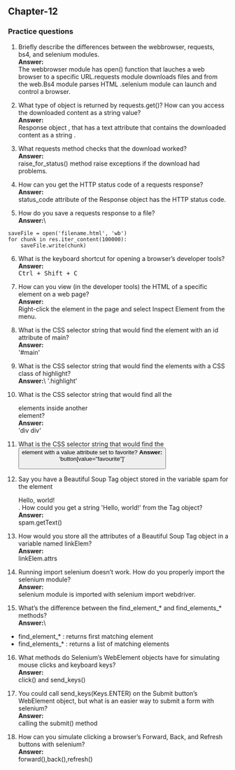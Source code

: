## Chapter-12
### Practice questions
1. Briefly describe the differences between the webbrowser, requests, bs4, and selenium modules.\
**Answer:**\
The webbrowser module has open() function that lauches a web browser to a specific URL.requests module downloads files and from the web.Bs4 module parses HTML .selenium module can launch and control a browser.

2. What type of object is returned by requests.get()? How can you access the downloaded content as a string value?\
**Answer:**\
Response object , that has a text attribute that contains the downloaded content as a string . 

3. What requests method checks that the download worked?\
**Answer:**\
raise_for_status() method raise exceptions if the download had problems.

4. How can you get the HTTP status code of a requests response?\
**Answer:**\
status_code attribute of the Response object has the HTTP status code.

5. How do you save a requests response to a file?\
**Answer:**\
```
saveFile = open('filename.html', 'wb')
for chunk in res.iter_content(100000):
    saveFile.write(chunk)
```

6. What is the keyboard shortcut for opening a browser’s developer tools?\
**Answer:**\
<kbd>Ctrl<kbd> + <kbd>Shift<kbd> + <kbd>C<kbd>

7. How can you view (in the developer tools) the HTML of a specific element on a web page?\
**Answer:**\
 Right-click the element in the page and select Inspect Element from the menu.
 
8. What is the CSS selector string that would find the element with an id attribute of main?\
**Answer:**\
'#main'
 
9. What is the CSS selector string that would find the elements with a CSS class of highlight?\
**Answer:**\ 
'.highlight'

10. What is the CSS selector string that would find all the <div> elements inside another <div> element?\
**Answer:**\
'div div'

11. What is the CSS selector string that would find the <button> element with a value attribute set to favorite?
**Answer:**\
'button[value="favourite"]'

12. Say you have a Beautiful Soup Tag object stored in the variable spam for the element <div>Hello, world!</div>. How could you get a string 'Hello, world!' from the Tag object?\
**Answer:**\
spam.getText()

13. How would you store all the attributes of a Beautiful Soup Tag object in a variable named linkElem?\
**Answer:**\
linkElem.attrs

14. Running import selenium doesn’t work. How do you properly import the selenium module?\
**Answer:**\
selenium module is imported with selenium import webdriver.

15. What’s the difference between the find_element_* and find_elements_* methods?\
**Answer:**\
- find_element_* : returns first matching element
- find_elements_* : returns a list of matching elements

16. What methods do Selenium’s WebElement objects have for simulating mouse clicks and keyboard keys?\
**Answer:**\
click() and send_keys()

17. You could call send_keys(Keys.ENTER) on the Submit button’s WebElement object, but what is an easier way to submit a form with selenium?\
**Answer:**\
calling the submit() method

18. How can you simulate clicking a browser’s Forward, Back, and Refresh buttons with selenium?\
**Answer:**\
forward(),back(),refresh() 

